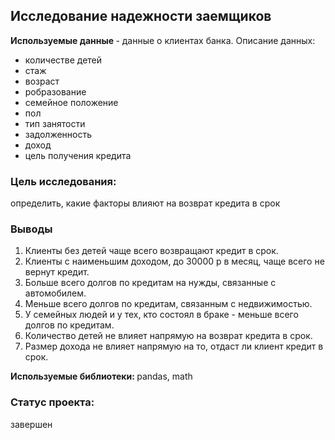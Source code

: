 ## Исследование надежности заемщиков

<b> Используемые данные </b> - данные о клиентах банка.
Описание данных:
- количестве детей
- стаж
- возраст
- робразование
- семейное положение
- пол
- тип занятости
- задолженность
- доход
- цель получения кредита

### Цель исследования: 
определить, какие факторы влияют на возврат кредита в срок

### Выводы
1. Клиенты без детей чаще всего возвращают кредит в срок.
2. Клиенты с наименьшим доходом, до 30000 р в месяц, чаще всего не вернут кредит.
3. Больше всего долгов по кредитам на нужды, связанные с автомобилем.
4. Меньше всего долгов по кредитам, связанным с недвижимостью.
5. У семейных людей и у тех, кто состоял в браке - меньше всего долгов по кредитам.
6. Количество детей не влияет напрямую на возврат кредита в срок.
7. Размер дохода не влияет напрямую на то, отдаст ли клиент кредит в срок.

<b> Используемые библиотеки: </b> pandas, math

### Статус проекта:
завершен

